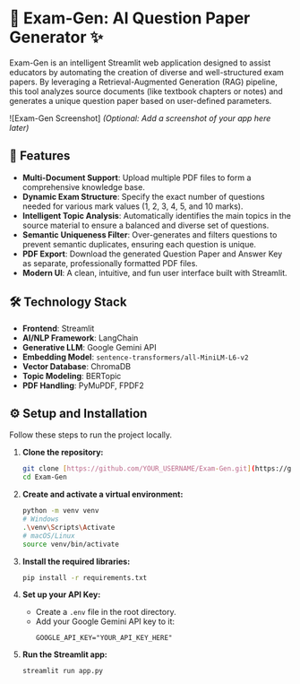 # 📝 Exam-Gen: AI Question Paper Generator ✨

Exam-Gen is an intelligent Streamlit web application designed to assist educators by automating the creation of diverse and well-structured exam papers. By leveraging a Retrieval-Augmented Generation (RAG) pipeline, this tool analyzes source documents (like textbook chapters or notes) and generates a unique question paper based on user-defined parameters.

![Exam-Gen Screenshot]
*(Optional: Add a screenshot of your app here later)*

## 🚀 Features

- **Multi-Document Support**: Upload multiple PDF files to form a comprehensive knowledge base.
- **Dynamic Exam Structure**: Specify the exact number of questions needed for various mark values (1, 2, 3, 4, 5, and 10 marks).
- **Intelligent Topic Analysis**: Automatically identifies the main topics in the source material to ensure a balanced and diverse set of questions.
- **Semantic Uniqueness Filter**: Over-generates and filters questions to prevent semantic duplicates, ensuring each question is unique.
- **PDF Export**: Download the generated Question Paper and Answer Key as separate, professionally formatted PDF files.
- **Modern UI**: A clean, intuitive, and fun user interface built with Streamlit.

## 🛠️ Technology Stack

- **Frontend**: Streamlit
- **AI/NLP Framework**: LangChain
- **Generative LLM**: Google Gemini API
- **Embedding Model**: `sentence-transformers/all-MiniLM-L6-v2`
- **Vector Database**: ChromaDB
- **Topic Modeling**: BERTopic
- **PDF Handling**: PyMuPDF, FPDF2

## ⚙️ Setup and Installation

Follow these steps to run the project locally.

1.  **Clone the repository:**
    ```bash
    git clone [https://github.com/YOUR_USERNAME/Exam-Gen.git](https://github.com/YOUR_USERNAME/Exam-Gen.git)
    cd Exam-Gen
    ```

2.  **Create and activate a virtual environment:**
    ```bash
    python -m venv venv
    # Windows
    .\venv\Scripts\Activate
    # macOS/Linux
    source venv/bin/activate
    ```

3.  **Install the required libraries:**
    ```bash
    pip install -r requirements.txt
    ```

4.  **Set up your API Key:**
    - Create a `.env` file in the root directory.
    - Add your Google Gemini API key to it:
      ```
      GOOGLE_API_KEY="YOUR_API_KEY_HERE"
      ```

5.  **Run the Streamlit app:**
    ```bash
    streamlit run app.py
    ```